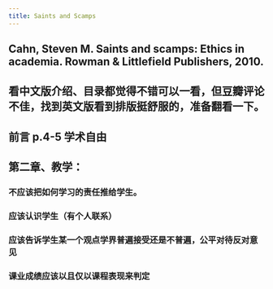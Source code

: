 ```yaml
---
title: Saints and Scamps
---
```


## Cahn, Steven M. Saints and scamps: Ethics in academia. Rowman & Littlefield Publishers, 2010.

## 看中文版介绍、目录都觉得不错可以一看，但豆瓣评论不佳，找到英文版看到排版挺舒服的，准备翻看一下。
## 前言 p.4-5 学术自由
## 第二章、教学：
### 不应该把如何学习的责任推给学生。
### 应该认识学生（有个人联系）
### 应该告诉学生某一个观点学界普遍接受还是不普遍，公平对待反对意见
### 课业成绩应该以且仅以课程表现来判定
